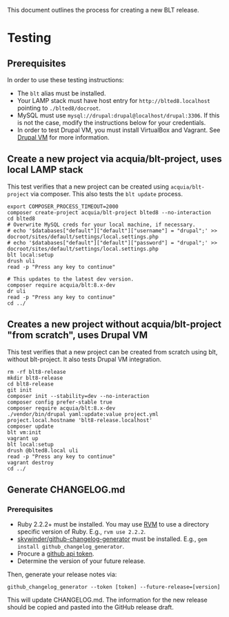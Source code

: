 This document outlines the process for creating a new BLT release.

# Testing

## Prerequisites

In order to use these testing instructions:

* The `blt` alias must be installed.
* Your LAMP stack must have host entry for `http://blted8.localhost` pointing to `./blted8/docroot`.
* MySQL must use `mysql://drupal:drupal@localhost/drupal:3306`. If this is not the case, modify the instructions below for your credentials.
* In order to test Drupal VM, you must install VirtualBox and Vagrant. See [Drupal VM](https://github.com/geerlingguy/drupal-vm#quick-start-guide) for more information.

## Create a new project via acquia/blt-project, uses local LAMP stack

This test verifies that a new project can be created using `acquia/blt-project` via composer. This also tests the `blt update` process.

    export COMPOSER_PROCESS_TIMEOUT=2000
    composer create-project acquia/blt-project blted8 --no-interaction
    cd blted8
    # Overwrite MySQL creds for your local machine, if necessary.
    # echo '$databases["default"]["default"]["username"] = "drupal";' >> docroot/sites/default/settings/local.settings.php
    # echo '$databases["default"]["default"]["password"] = "drupal";' >> docroot/sites/default/settings/local.settings.php
    blt local:setup
    drush uli
    read -p "Press any key to continue"
    
    # This updates to the latest dev version.
    composer require acquia/blt:8.x-dev
    dr uli
    read -p "Press any key to continue"
    cd ../

## Creates a new project without acquia/blt-project "from scratch", uses Drupal VM

This test verifies that a new project can be created from scratch using blt, without blt-project. It also tests Drupal VM integration.

    rm -rf blt8-release
    mkdir blt8-release
    cd blt8-release
    git init
    composer init --stability=dev --no-interaction
    composer config prefer-stable true
    composer require acquia/blt:8.x-dev
    ./vendor/bin/drupal yaml:update:value project.yml project.local.hostname 'blt8-release.localhost'
    composer update
    blt vm:init
    vagrant up
    blt local:setup
    drush @blted8.local uli
    read -p "Press any key to continue"
    vagrant destroy
    cd ../


## Generate CHANGELOG.md

### Prerequisites

* Ruby 2.2.2+ must be installed. You may use [RVM](https://rvm.io/rvm/install) to use a directory specific version of Ruby. E.g., `rvm use 2.2.2`.
* [skywinder/github-changelog-generator](https://github.com/skywinder/github-changelog-generator) must be installed. E.g., `gem install github_changelog_generator`. 
* Procure a [github api token](https://github.com/skywinder/github-changelog-generator#github-token).
* Determine the version of your future release.

Then, generate your release notes via:

    github_changelog_generator --token [token] --future-release=[version]
    
This will update CHANGELOG.md. The information for the new release should be copied and pasted into the GitHub release draft.

